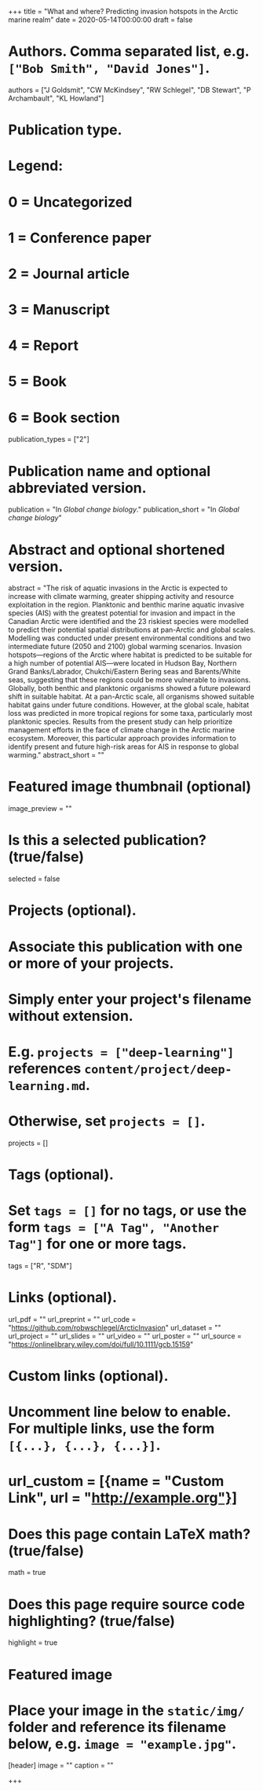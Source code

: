 +++
title = "What and where? Predicting invasion hotspots in the Arctic marine realm"
date = 2020-05-14T00:00:00
draft = false

# Authors. Comma separated list, e.g. `["Bob Smith", "David Jones"]`.
authors = ["J Goldsmit", "CW McKindsey", "RW Schlegel", "DB Stewart", "P Archambault", "KL Howland"]

# Publication type.
# Legend:
# 0 = Uncategorized
# 1 = Conference paper
# 2 = Journal article
# 3 = Manuscript
# 4 = Report
# 5 = Book
# 6 = Book section
publication_types = ["2"]

# Publication name and optional abbreviated version.
publication = "In *Global change biology*."
publication_short = "In *Global change biology*"

# Abstract and optional shortened version.
abstract = "The risk of aquatic invasions in the Arctic is expected to increase with climate warming, greater shipping activity and resource exploitation in the region. Planktonic and benthic marine aquatic invasive species (AIS) with the greatest potential for invasion and impact in the Canadian Arctic were identified and the 23 riskiest species were modelled to predict their potential spatial distributions at pan-Arctic and global scales. Modelling was conducted under present environmental conditions and two intermediate future (2050 and 2100) global warming scenarios. Invasion hotspots—regions of the Arctic where habitat is predicted to be suitable for a high number of potential AIS—were located in Hudson Bay, Northern Grand Banks/Labrador, Chukchi/Eastern Bering seas and Barents/White seas, suggesting that these regions could be more vulnerable to invasions. Globally, both benthic and planktonic organisms showed a future poleward shift in suitable habitat. At a pan-Arctic scale, all organisms showed suitable habitat gains under future conditions. However, at the global scale, habitat loss was predicted in more tropical regions for some taxa, particularly most planktonic species. Results from the present study can help prioritize management efforts in the face of climate change in the Arctic marine ecosystem. Moreover, this particular approach provides information to identify present and future high-risk areas for AIS in response to global warming."
abstract_short = ""

# Featured image thumbnail (optional)
image_preview = ""

# Is this a selected publication? (true/false)
selected = false

# Projects (optional).
#   Associate this publication with one or more of your projects.
#   Simply enter your project's filename without extension.
#   E.g. `projects = ["deep-learning"]` references `content/project/deep-learning.md`.
#   Otherwise, set `projects = []`.
projects = []

# Tags (optional).
#   Set `tags = []` for no tags, or use the form `tags = ["A Tag", "Another Tag"]` for one or more tags.
tags = ["R", "SDM"]

# Links (optional).
url_pdf = ""
url_preprint = ""
url_code = "https://github.com/robwschlegel/ArcticInvasion"
url_dataset = ""
url_project = ""
url_slides = ""
url_video = ""
url_poster = ""
url_source = "https://onlinelibrary.wiley.com/doi/full/10.1111/gcb.15159"

# Custom links (optional).
#   Uncomment line below to enable. For multiple links, use the form `[{...}, {...}, {...}]`.
# url_custom = [{name = "Custom Link", url = "http://example.org"}]

# Does this page contain LaTeX math? (true/false)
math = true

# Does this page require source code highlighting? (true/false)
highlight = true

# Featured image
# Place your image in the `static/img/` folder and reference its filename below, e.g. `image = "example.jpg"`.
[header]
image = ""
caption = ""

+++

